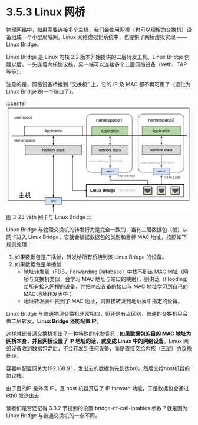 # 3.5.3 Linux 网桥

物理网络中，如果需要连接多个主机，我们会使用网桥（也可以理解为交换机）设备组成一个小型局域网。Linux 网络虚拟化系统中，也提供了网桥虚拟实现 —— Linux Bridge。

Linux Bridge 是 Linux 内核 2.2 版本开始提供的二层转发工具。Linux Bridge 创建以后，一头连着内核协议栈，另一端可以连接多个二层网络设备（Veth、TAP 等等）。

注意的是，网络设备桥接到 “交换机” 上，它的 IP 及 MAC 都不再可用了（退化为 Linux Bridge 的一个端口了）。

:::center
  ![](../assets/linux-bridge.svg)<br/>
 图 3-23 veth 网卡与 Linux Bridge
:::

Linux Bridge 与物理交换机的转发行为是完全一致的，当有二层数据包（帧）从网卡进入 Linux Bridge，它就会根据数据包的类型和目标 MAC 地址，按照如下规则处理：

1. 如果数据包是广播帧，转发给所有桥接到该 Linux Bridge 的设备。
2. 如果数据包是单播帧：
	- 地址转发表（FDB，Forwarding Database）中找不到该 MAC 地址（网桥与交换机类似，会学习 MAC 地址与端口的映射），则洪泛（Flooding）给所有接入网桥的设备，并把响应设备的接口与 MAC 地址学习到自己的 MAC 地址转发表中；
	- 地址转发表中找到了 MAC 地址，则直接转发到地址表中指定的设备。

Linux Bridge 与普通物理交换机非常相似，但还是有点区别，普通的交换机只会做二层转发，**Linux Bridge 还能配置 IP**。

这样就比普通交换机多出了一种特殊的转发情况：**如果数据包的目的 MAC 地址为网桥本身，并且网桥设置了 IP 地址的话，就变成 Linux 中的网络设备**。Linux 网络设备收到数据包之后，不会转发到任何设备，而是直接交给内核（三层）协议栈处理。

容器中配置网关为192.168.9.1，发出去的数据包先到达br0。然后交给host机器的协议栈。

由于目的IP 是外网 IP，且 host 机器开启了 IP forward 功能，于是数据包会通过 eth0 发送出去


读者们是否还记得 3.3.2 节提到的设置 bridge-nf-call-iptables 参数？就是因为 Linux Bridge 与普通交换机的一点不同。 


